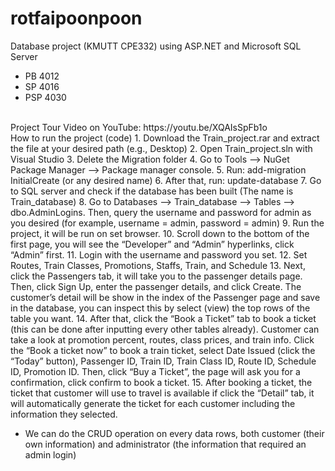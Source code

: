 # rotfaipoonpoon
Database project (KMUTT CPE332) using ASP.NET and Microsoft SQL Server
- PB 4012
- SP 4016
- PSP 4030
<br />
Project Tour Video on YouTube: https://youtu.be/XQAIsSpFb1o
<br />
How to run the project (code)
1. Download the Train_project.rar and extract the file at your desired path (e.g., Desktop)
2. Open Train_project.sln with Visual Studio
3. Delete the Migration folder
4. Go to Tools --> NuGet Package Manager --> Package manager console.
5. Run: add-migration InitialCreate (or any desired name)
6. After that, run: update-database
7. Go to SQL server and check if the database has been built (The name is Train_database)
8. Go to Databases --> Train_database --> Tables --> dbo.AdminLogins. Then, query the username and password for admin as you desired (for example, username = admin, password = admin)
9. Run the project, it will be run on set browser.
10. Scroll down to the bottom of the first page, you will see the “Developer” and “Admin” hyperlinks, click “Admin” first.
11. Login with the username and password you set.
12. Set Routes, Train Classes, Promotions, Staffs, Train, and Schedule
13. Next, click the Passengers tab, it will take you to the passenger details page. Then, click Sign Up, enter the passenger details, and click Create. The customer’s detail will be show in the index of the Passenger page and save in the database, you can inspect this by select (view) the top rows of the table you want.
14. After that, click the “Book a Ticket” tab to book a ticket (this can be done after inputting every other tables already). Customer can take a look at promotion percent, routes, class prices, and train info. Click the “Book a ticket now” to book a train ticket, select Date Issued (click the “Today” button), Passenger ID, Train ID, Train Class ID, Route ID, Schedule ID, Promotion ID. Then, click “Buy a Ticket”, the page will ask you for a confirmation, click confirm to book a ticket.
15. After booking a ticket, the ticket that customer will use to travel is available if click the “Detail” tab, it will automatically generate the ticket for each customer including the information they selected.

- We can do the CRUD operation on every data rows, both customer (their own information) and administrator (the information that required an admin login)


